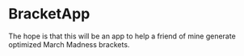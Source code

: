 # BracketApp

The hope is that this will be an app to help a friend of mine generate optimized March Madness brackets. 
